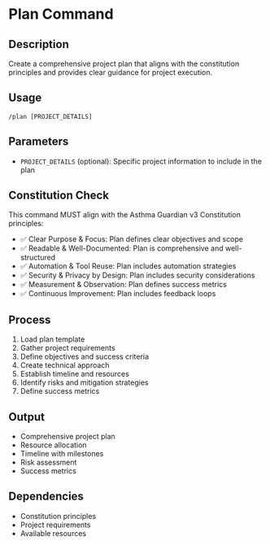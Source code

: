 # Plan Command

## Description
Create a comprehensive project plan that aligns with the constitution principles and provides clear guidance for project execution.

## Usage
```
/plan [PROJECT_DETAILS]
```

## Parameters
- `PROJECT_DETAILS` (optional): Specific project information to include in the plan

## Constitution Check
This command MUST align with the Asthma Guardian v3 Constitution principles:
- ✅ Clear Purpose & Focus: Plan defines clear objectives and scope
- ✅ Readable & Well-Documented: Plan is comprehensive and well-structured
- ✅ Automation & Tool Reuse: Plan includes automation strategies
- ✅ Security & Privacy by Design: Plan includes security considerations
- ✅ Measurement & Observation: Plan defines success metrics
- ✅ Continuous Improvement: Plan includes feedback loops

## Process
1. Load plan template
2. Gather project requirements
3. Define objectives and success criteria
4. Create technical approach
5. Establish timeline and resources
6. Identify risks and mitigation strategies
7. Define success metrics

## Output
- Comprehensive project plan
- Resource allocation
- Timeline with milestones
- Risk assessment
- Success metrics

## Dependencies
- Constitution principles
- Project requirements
- Available resources
